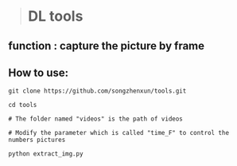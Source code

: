 > # DL tools

## function : capture the picture by frame

## How to use:

```
git clone https://github.com/songzhenxun/tools.git

cd tools

# The folder named "videos" is the path of videos

# Modify the parameter which is called "time_F" to control the
numbers pictures

python extract_img.py

```
